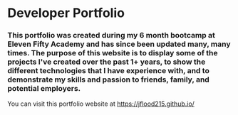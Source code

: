 # Developer Portfolio

### This portfolio was created during my 6 month bootcamp at Eleven Fifty Academy and has since been updated many, many times. The purpose of this website is to display some of the projects I've created over the past 1+ years, to show the different technologies that I have experience with, and to demonstrate my skills and passion to friends, family, and potential employers.

You can visit this portfolio website at https://jflood215.github.io/

